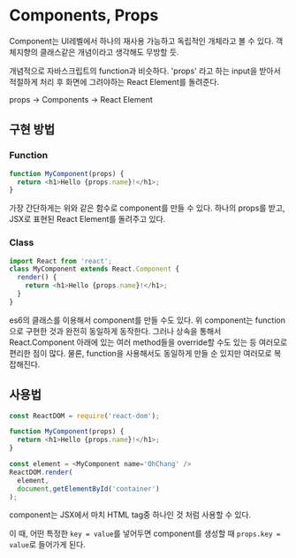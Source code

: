# Components, Props

Component는 UI레벨에서 하나의 재사용 가능하고 독립적인 개체라고 볼 수 있다. 객체지향의 클래스같은 개념이라고 생각해도 무방할 듯.

개념적으로 자바스크립트의 function과 비슷하다. 'props' 라고 하는 input을 받아서 적절하게 처리 후 화면에 그려야하는 React Element를 돌려준다.

props -&gt; Components -&gt; React Element

## 구현 방법

### Function

```js
function MyComponent(props) {
  return <h1>Hello {props.name}!</h1>;
}
```

가장 간단하게는 위와 같은 함수로 component를 만들 수 있다. 하나의 props를 받고, JSX로 표현된 React Element를 돌려주고 있다.

### Class

```js
import React from 'react';
class MyComponent extends React.Component {
  render() {
    return <h1>Hello {props.name}!</h1>;
  }
}
```

es6의 클래스를 이용해서 component를 만들 수도 있다. 위 component는 function으로 구현한 것과 완전히 동일하게 동작한다. 그러나 상속을 통해서 React.Component 아래에 있는 여러 method들을 override할 수도 있는 등 여러모로 편리한 점이 많다. 물론, function을 사용해서도 동일하게 만들 순 있지만 여러모로 복잡해진다.



## 사용법

```js
const ReactDOM = require('react-dom');

function MyComponent(props) {
  return <h1>Hello {props.name}!</h1>;
}

const element = <MyComponent name='OhChang' />
ReactDOM.render(
  element,
  document,getElementById('container')
);
```

component는 JSX에서 마치 HTML tag중 하나인 것 처럼 사용할 수 있다.

이 때, 어떤 특정한 `key = value`를 넣어두면 component를 생성할 때 `props.key = value`로 들어가게 된다.




